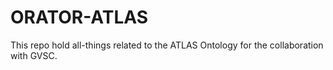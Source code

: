 # ORATOR-ATLAS
This repo hold all-things related to the ATLAS Ontology for the collaboration with GVSC. 
